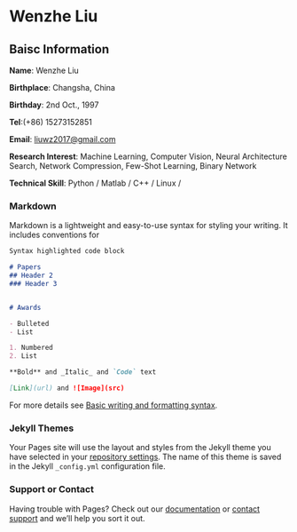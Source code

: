 <!-- ## Welcome to Wenzhe's Pages -->

<!-- You can use the [editor on GitHub](https://github.com/rrryan2016/liuwenzhe.github.io/edit/gh-pages/index.md) to maintain and preview the content for your website in Markdown files. -->

<!-- Whenever you commit to this repository, GitHub Pages will run [Jekyll](https://jekyllrb.com/) to rebuild the pages in your site, from the content in your Markdown files. -->

# Wenzhe Liu

## Baisc Information 

**Name**: Wenzhe Liu 

**Birthplace**: Changsha, China 

**Birthday**: 2nd Oct., 1997

**Tel**:(+86) 15273152851

**Email**: liuwz2017@gmail.com 

**Research Interest**: Machine Learning, Computer Vision, Neural Architecture Search, Network Compression, Few-Shot Learning, Binary Network

**Technical Skill**: Python / Matlab / C++ / Linux / 




### Markdown

Markdown is a lightweight and easy-to-use syntax for styling your writing. It includes conventions for

```markdown
Syntax highlighted code block

# Papers
## Header 2
### Header 3


# Awards

- Bulleted
- List

1. Numbered
2. List

**Bold** and _Italic_ and `Code` text

[Link](url) and ![Image](src)
```

For more details see [Basic writing and formatting syntax](https://docs.github.com/en/github/writing-on-github/getting-started-with-writing-and-formatting-on-github/basic-writing-and-formatting-syntax).

### Jekyll Themes

Your Pages site will use the layout and styles from the Jekyll theme you have selected in your [repository settings](https://github.com/rrryan2016/liuwenzhe.github.io/settings/pages). The name of this theme is saved in the Jekyll `_config.yml` configuration file.

### Support or Contact

Having trouble with Pages? Check out our [documentation](https://docs.github.com/categories/github-pages-basics/) or [contact support](https://support.github.com/contact) and we’ll help you sort it out.
